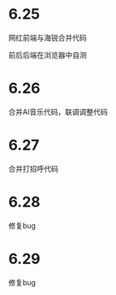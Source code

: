 # 6.25

网红前端与海锐合并代码

前后后端在浏览器中自测

# 6.26

合并AI音乐代码，联调调整代码

# 6.27

合并打招呼代码

# 6.28

修复bug

# 6.29

修复bug